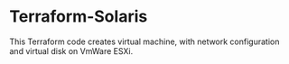 # Terraform-Solaris
This Terraform code creates virtual machine, with network configuration and virtual disk on VmWare ESXi.
